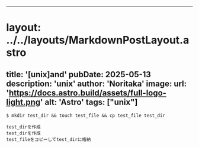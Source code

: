 
---
# layout: ../../layouts/MarkdownPostLayout.astro
title: '[unix]and'
pubDate: 2025-05-13
description: 'unix'
author: 'Noritaka'
image:
    url: 'https://docs.astro.build/assets/full-logo-light.png'
    alt: 'Astro'
tags: ["unix"]
---



```
$ mkdir test_dir && touch test_file && cp test_file test_dir

test_dirを作成
test_dirを作成
test_fileをコピーしてtest_dirに格納
 
```
